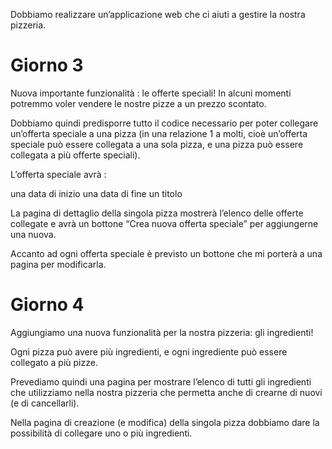 Dobbiamo realizzare un’applicazione web che ci aiuti a gestire la nostra pizzeria.

# Giorno 3

Nuova importante funzionalità : le offerte speciali!
In alcuni momenti potremmo voler vendere le nostre pizze a un prezzo scontato.

Dobbiamo quindi predisporre tutto il codice necessario per poter collegare un’offerta speciale a una pizza (in una relazione 1 a molti, cioè un’offerta speciale può essere collegata a una sola pizza, e una pizza può essere collegata a più offerte speciali).

L’offerta speciale avrà :

una data di inizio
una data di fine
un titolo

La pagina di dettaglio della singola pizza mostrerà l’elenco delle offerte collegate e avrà un bottone “Crea nuova offerta speciale” per aggiungerne una nuova.

Accanto ad ogni offerta speciale è previsto un bottone che mi porterà a una pagina per modificarla.

# Giorno 4

Aggiungiamo una nuova funzionalità per la nostra pizzeria: gli ingredienti!

Ogni pizza può avere più ingredienti, e ogni ingrediente può essere collegato a più pizze.

Prevediamo quindi una pagina per mostrare l’elenco di tutti gli ingredienti che utilizziamo nella nostra pizzeria che permetta anche di crearne di nuovi (e di cancellarli).

Nella pagina di creazione (e modifica) della singola pizza dobbiamo dare la possibilità di collegare uno o più ingredienti.
